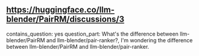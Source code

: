 ## https://huggingface.co/llm-blender/PairRM/discussions/3

contains_question: yes
question_part: What's the difference between llm-blender/PairRM and llm-blender/pair-ranker?, I'm wondering the difference between llm-blender/PairRM and llm-blender/pair-ranker.